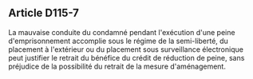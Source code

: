 Article D115-7
----
La mauvaise conduite du condamné pendant l'exécution d'une peine
d'emprisonnement accomplie sous le régime de la semi-liberté, du placement à
l'extérieur ou du placement sous surveillance électronique peut justifier le
retrait du bénéfice du crédit de réduction de peine, sans préjudice de la
possibilité du retrait de la mesure d'aménagement.
